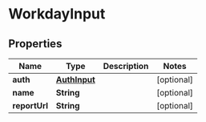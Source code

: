
# WorkdayInput

## Properties
Name | Type | Description | Notes
------------ | ------------- | ------------- | -------------
**auth** | [**AuthInput**](AuthInput.md) |  |  [optional]
**name** | **String** |  |  [optional]
**reportUrl** | **String** |  |  [optional]



